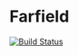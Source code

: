 # Farfield

[![Build Status](https://travis-ci.org/jagot/Farfield.jl.svg?branch=master)](https://travis-ci.org/jagot/Farfield.jl)

